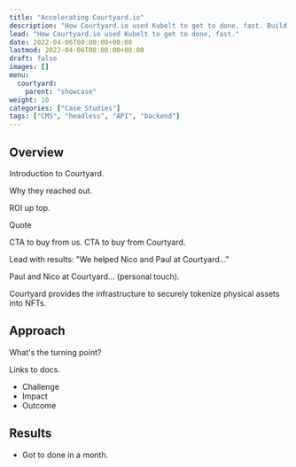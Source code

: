 ```yaml
---
title: "Accelerating Courtyard.io"
description: "How Courtyard.io used Kubelt to get to done, fast. Build."
lead: "How Courtyard.io used Kubelt to get to done, fast."
date: 2022-04-06T00:00:00+00:00
lastmod: 2022-04-06T00:00:00+00:00
draft: false
images: []
menu:
  courtyard:
    parent: "showcase"
weight: 10
categories: ["Case Studies"]
tags: ["CMS", "headless", "API", "backend"]
---
```


## Overview

Introduction to Courtyard.

Why they reached out.

ROI up top.

Quote

CTA to buy from us.
CTA to buy from Courtyard.

Lead with results: "We helped Nico and Paul at Courtyard..."

Paul and Nico at Courtyard... (personal touch).

Courtyard provides the infrastructure to securely tokenize physical assets into NFTs.

## Approach

What's the turning point?

Links to docs.

* Challenge
* Impact
* Outcome

## Results

* Got to done in a month.

